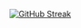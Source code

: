 [![GitHub Streak](https://github-readme-streak-stats.herokuapp.com?user=EvertonWingert&theme=vue-dark&date_format=M%20j%5B%2C%20Y%5D)](https://git.io/streak-stats)
